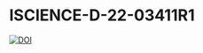 # ISCIENCE-D-22-03411R1

[![DOI](https://sandbox.zenodo.org/badge/620231798.svg)](https://sandbox.zenodo.org/badge/latestdoi/620231798)
